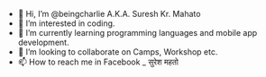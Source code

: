 - 👋 Hi, I’m @beingcharlie A.K.A. Suresh Kr.  Mahato
- 👀 I’m interested in coding.
- 🌱 I’m currently learning programming languages and mobile app development.
- 💞️ I’m looking to collaborate on Camps, Workshop etc.
- 📫 How to reach me in Facebook _ सुरेश महतो

<!---
beingcharlie/beingcharlie is a ✨ special ✨ repository because its `README.md` (this file) appears on your GitHub profile.
You can click the Preview link to take a look at your changes.
--->
